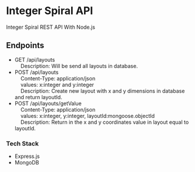 # Integer Spiral API
Integer Spiral REST API With Node.js

## Endpoints
- GET /api/layouts
<br/>&nbsp;&nbsp;&nbsp;&nbsp;Description: Will be send all layouts in database.
- POST /api/layouts
<br/>&nbsp;&nbsp;&nbsp;&nbsp;Content-Type: application/json
<br/>&nbsp;&nbsp;&nbsp;&nbsp;values: x:integer and y:integer
<br/>&nbsp;&nbsp;&nbsp;&nbsp;Description: Create new layout with x and y dimensions in database and return layoutId.
 - POST /api/layouts/getValue
<br/>&nbsp;&nbsp;&nbsp;&nbsp;Content-Type: application/json
<br/>&nbsp;&nbsp;&nbsp;&nbsp;values: x:integer, y:integer, layoutId:mongoose.objectId
<br/>&nbsp;&nbsp;&nbsp;&nbsp;Description: Return in the x and y coordinates value in layout equal to layoutId.

### Tech Stack
- Express.js
- MongoDB
